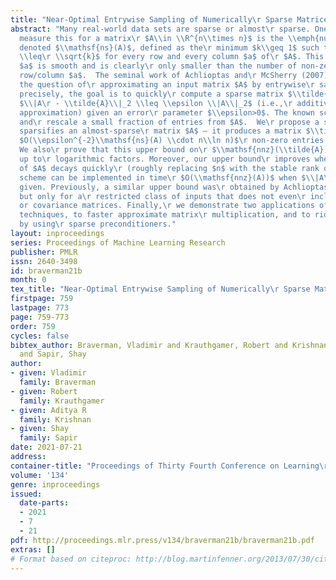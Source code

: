```yaml
---
title: "Near-Optimal Entrywise Sampling of Numerically\r Sparse Matrices"
abstract: "Many real-world data sets are sparse or almost\r sparse. One method to
  measure this for a matrix\r $A\\in \\R^{n\\times n}$ is the \\emph{numerical\r sparsity},
  denoted $\\mathsf{ns}(A)$, defined as the\r minimum $k\\geq 1$ such that $\\|a\\|_1/\\|a\\|_2
  \\leq\r \\sqrt{k}$ for every row and every column $a$ of\r $A$. This measure of
  $a$ is smooth and is clearly\r only smaller than the number of non-zeros in the\r
  row/column $a$.  The seminal work of Achlioptas and\r McSherry (2007) has put forward
  the question of\r approximating an input matrix $A$ by entrywise\r sampling. More
  precisely, the goal is to quickly\r compute a sparse matrix $\\tilde{A}$ satisfying
  $\\|A\r - \\tilde{A}\\|_2 \\leq \\epsilon \\|A\\|_2$ (i.e.,\r additive spectral
  approximation) given an error\r parameter $\\epsilon>0$. The known schemes sample
  and\r rescale a small fraction of entries from $A$.  We\r propose a scheme that
  sparsifies an almost-sparse\r matrix $A$ — it produces a matrix $\\tilde{A}$ with\r
  $O(\\epsilon^{-2}\\mathsf{ns}(A) \\cdot n\\ln n)$\r non-zero entries with high probability.
  We also\r prove that this upper bound on\r $\\mathsf{nnz}(\\tilde{A})$ is \\emph{tight}
  up to\r logarithmic factors. Moreover, our upper bound\r improves when the spectrum
  of $A$ decays quickly\r (roughly replacing $n$ with the stable rank of\r $A$). Our
  scheme can be implemented in time\r $O(\\mathsf{nnz}(A))$ when $\\|A\\|_2$ is\r
  given. Previously, a similar upper bound was\r obtained by Achlioptas et al. (2013),
  but only for a\r restricted class of inputs that does not even\r include symmetric
  or covariance matrices. Finally,\r we demonstrate two applications of these sampling\r
  techniques, to faster approximate matrix\r multiplication, and to ridge regression
  by using\r sparse preconditioners."
layout: inproceedings
series: Proceedings of Machine Learning Research
publisher: PMLR
issn: 2640-3498
id: braverman21b
month: 0
tex_title: "Near-Optimal Entrywise Sampling of Numerically\r Sparse Matrices"
firstpage: 759
lastpage: 773
page: 759-773
order: 759
cycles: false
bibtex_author: Braverman, Vladimir and Krauthgamer, Robert and Krishnan, Aditya R
  and Sapir, Shay
author:
- given: Vladimir
  family: Braverman
- given: Robert
  family: Krauthgamer
- given: Aditya R
  family: Krishnan
- given: Shay
  family: Sapir
date: 2021-07-21
address:
container-title: "Proceedings of Thirty Fourth Conference on Learning\r Theory"
volume: '134'
genre: inproceedings
issued:
  date-parts:
  - 2021
  - 7
  - 21
pdf: http://proceedings.mlr.press/v134/braverman21b/braverman21b.pdf
extras: []
# Format based on citeproc: http://blog.martinfenner.org/2013/07/30/citeproc-yaml-for-bibliographies/
---
```

